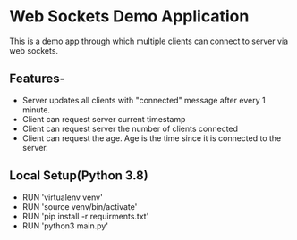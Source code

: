 # Web Sockets Demo Application
This is a demo app through which multiple clients can connect to server via web sockets.

## Features-
- Server updates all clients with "connected" message after every 1 minute.
- Client can request server current timestamp
- Client can request server the number of clients connected
- Client can request the age. Age is the time since it is connected to the server.

## Local Setup(Python 3.8)
- RUN 'virtualenv venv'
- RUN 'source venv/bin/activate'
- RUN 'pip install -r requirments.txt'
- RUN 'python3 main.py'